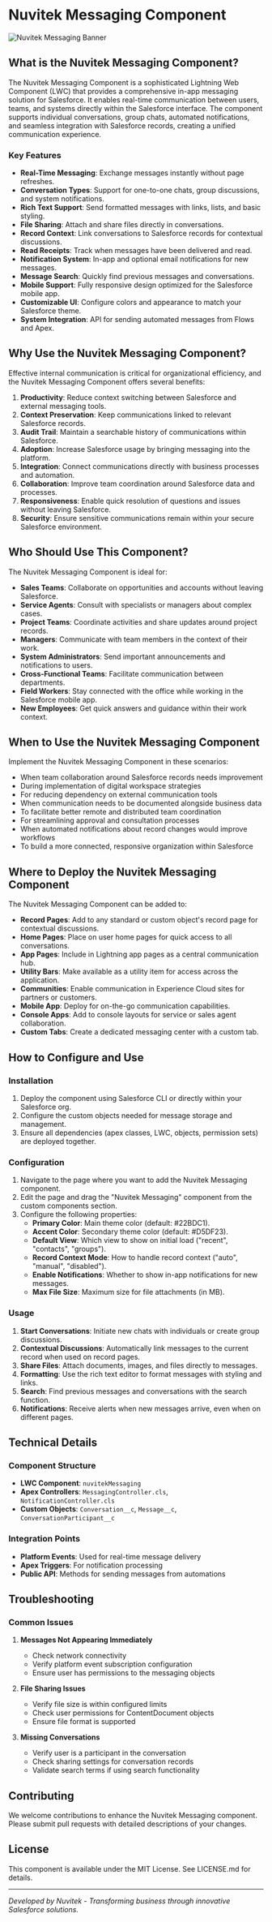 # Nuvitek Messaging Component

![Nuvitek Messaging Banner](https://raw.githubusercontent.com/YOUR-ORG/YOUR-REPO/main/docs/images/messaging-banner.png)

## What is the Nuvitek Messaging Component?

The Nuvitek Messaging Component is a sophisticated Lightning Web Component (LWC) that provides a comprehensive in-app messaging solution for Salesforce. It enables real-time communication between users, teams, and systems directly within the Salesforce interface. The component supports individual conversations, group chats, automated notifications, and seamless integration with Salesforce records, creating a unified communication experience.

### Key Features

- **Real-Time Messaging**: Exchange messages instantly without page refreshes.
- **Conversation Types**: Support for one-to-one chats, group discussions, and system notifications.
- **Rich Text Support**: Send formatted messages with links, lists, and basic styling.
- **File Sharing**: Attach and share files directly in conversations.
- **Record Context**: Link conversations to Salesforce records for contextual discussions.
- **Read Receipts**: Track when messages have been delivered and read.
- **Notification System**: In-app and optional email notifications for new messages.
- **Message Search**: Quickly find previous messages and conversations.
- **Mobile Support**: Fully responsive design optimized for the Salesforce mobile app.
- **Customizable UI**: Configure colors and appearance to match your Salesforce theme.
- **System Integration**: API for sending automated messages from Flows and Apex.

## Why Use the Nuvitek Messaging Component?

Effective internal communication is critical for organizational efficiency, and the Nuvitek Messaging Component offers several benefits:

1. **Productivity**: Reduce context switching between Salesforce and external messaging tools.
2. **Context Preservation**: Keep communications linked to relevant Salesforce records.
3. **Audit Trail**: Maintain a searchable history of communications within Salesforce.
4. **Adoption**: Increase Salesforce usage by bringing messaging into the platform.
5. **Integration**: Connect communications directly with business processes and automation.
6. **Collaboration**: Improve team coordination around Salesforce data and processes.
7. **Responsiveness**: Enable quick resolution of questions and issues without leaving Salesforce.
8. **Security**: Ensure sensitive communications remain within your secure Salesforce environment.

## Who Should Use This Component?

The Nuvitek Messaging Component is ideal for:

- **Sales Teams**: Collaborate on opportunities and accounts without leaving Salesforce.
- **Service Agents**: Consult with specialists or managers about complex cases.
- **Project Teams**: Coordinate activities and share updates around project records.
- **Managers**: Communicate with team members in the context of their work.
- **System Administrators**: Send important announcements and notifications to users.
- **Cross-Functional Teams**: Facilitate communication between departments.
- **Field Workers**: Stay connected with the office while working in the Salesforce mobile app.
- **New Employees**: Get quick answers and guidance within their work context.

## When to Use the Nuvitek Messaging Component

Implement the Nuvitek Messaging Component in these scenarios:

- When team collaboration around Salesforce records needs improvement
- During implementation of digital workspace strategies
- For reducing dependency on external communication tools
- When communication needs to be documented alongside business data
- To facilitate better remote and distributed team coordination
- For streamlining approval and consultation processes
- When automated notifications about record changes would improve workflows
- To build a more connected, responsive organization within Salesforce

## Where to Deploy the Nuvitek Messaging Component

The Nuvitek Messaging Component can be added to:

- **Record Pages**: Add to any standard or custom object's record page for contextual discussions.
- **Home Pages**: Place on user home pages for quick access to all conversations.
- **App Pages**: Include in Lightning app pages as a central communication hub.
- **Utility Bars**: Make available as a utility item for access across the application.
- **Communities**: Enable communication in Experience Cloud sites for partners or customers.
- **Mobile App**: Deploy for on-the-go communication capabilities.
- **Console Apps**: Add to console layouts for service or sales agent collaboration.
- **Custom Tabs**: Create a dedicated messaging center with a custom tab.

## How to Configure and Use

### Installation

1. Deploy the component using Salesforce CLI or directly within your Salesforce org.
2. Configure the custom objects needed for message storage and management.
3. Ensure all dependencies (apex classes, LWC, objects, permission sets) are deployed together.

### Configuration

1. Navigate to the page where you want to add the Nuvitek Messaging component.
2. Edit the page and drag the "Nuvitek Messaging" component from the custom components section.
3. Configure the following properties:
   - **Primary Color**: Main theme color (default: #22BDC1).
   - **Accent Color**: Secondary theme color (default: #D5DF23).
   - **Default View**: Which view to show on initial load ("recent", "contacts", "groups").
   - **Record Context Mode**: How to handle record context ("auto", "manual", "disabled").
   - **Enable Notifications**: Whether to show in-app notifications for new messages.
   - **Max File Size**: Maximum size for file attachments (in MB).

### Usage

1. **Start Conversations**: Initiate new chats with individuals or create group discussions.
2. **Contextual Discussions**: Automatically link messages to the current record when used on record pages.
3. **Share Files**: Attach documents, images, and files directly to messages.
4. **Formatting**: Use the rich text editor to format messages with styling and links.
5. **Search**: Find previous messages and conversations with the search function.
6. **Notifications**: Receive alerts when new messages arrive, even when on different pages.

## Technical Details

### Component Structure

- **LWC Component**: `nuvitekMessaging`
- **Apex Controllers**: `MessagingController.cls`, `NotificationController.cls`
- **Custom Objects**: `Conversation__c`, `Message__c`, `ConversationParticipant__c`

### Integration Points

- **Platform Events**: Used for real-time message delivery
- **Apex Triggers**: For notification processing
- **Public API**: Methods for sending messages from automations

## Troubleshooting

### Common Issues

1. **Messages Not Appearing Immediately**
   - Check network connectivity
   - Verify platform event subscription configuration
   - Ensure user has permissions to the messaging objects

2. **File Sharing Issues**
   - Verify file size is within configured limits
   - Check user permissions for ContentDocument objects
   - Ensure file format is supported

3. **Missing Conversations**
   - Verify user is a participant in the conversation
   - Check sharing settings for conversation records
   - Validate search terms if using search functionality

## Contributing

We welcome contributions to enhance the Nuvitek Messaging component. Please submit pull requests with detailed descriptions of your changes.

## License

This component is available under the MIT License. See LICENSE.md for details.

---

*Developed by Nuvitek - Transforming business through innovative Salesforce solutions.* 